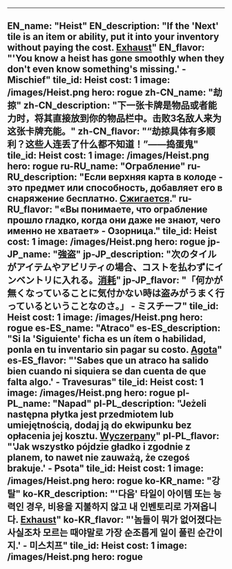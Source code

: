 ---

EN_name: "Heist"
EN_description: "If the 'Next' tile is an item or ability, put it into your inventory without paying the cost. <u>Exhaust</u>"
EN_flavor: "'You know a heist has gone smoothly when they don't even know something's missing.' - Mischief"
tile_id: Heist
cost: 1
image: /images/Heist.png
hero: rogue
zh-CN_name: "劫掠"
zh-CN_description: "下一张卡牌是物品或者能力时，将其直接放到你的物品栏中。击败3名敌人来为这张卡牌充能。"
zh-CN_flavor: "“劫掠具体有多顺利？这些人连丢了什么都不知道！”——捣蛋鬼"
tile_id: Heist
cost: 1
image: /images/Heist.png
hero: rogue
ru-RU_name: "Ограбление"
ru-RU_description: "Если верхняя карта в колоде - это предмет или способность, добавляет его в снаряжение бесплатно. <u>Сжигается</u>."
ru-RU_flavor: "«Вы понимаете, что ограбление прошло гладко, когда они даже не знают, чего именно не хватает» - Озорница."
tile_id: Heist
cost: 1
image: /images/Heist.png
hero: rogue
jp-JP_name: "強盗"
jp-JP_description: "次のタイルがアイテムやアビリティの場合、コストを払わずにインベントリに入れる。<u>消耗</u>"
jp-JP_flavor: "「何かが無くなっていることに気付かない時は盗みがうまく行っているということなのさ。」 - ミスチーフ"
tile_id: Heist
cost: 1
image: /images/Heist.png
hero: rogue
es-ES_name: "Atraco"
es-ES_description: "Si la 'Siguiente' ficha es un ítem o habilidad, ponla en tu inventario sin pagar su costo. <u>Agota</u>"
es-ES_flavor: "'Sabes que un atraco ha salido bien cuando ni siquiera se dan cuenta de que falta algo.' - Travesuras"
tile_id: Heist
cost: 1
image: /images/Heist.png
hero: rogue
pl-PL_name: "Napad"
pl-PL_description: "Jeżeli następna płytka jest przedmiotem lub umiejętnością, dodaj ją do ekwipunku bez opłacenia jej kosztu. <u>Wyczerpany</u>"
pl-PL_flavor: "'Jak wszystko pójdzie gładko i zgodnie z planem, to nawet nie zauważą, że czegoś brakuje.' - Psota"
tile_id: Heist
cost: 1
image: /images/Heist.png
hero: rogue
ko-KR_name: "강탈"
ko-KR_description: "'다음' 타일이 아이템 또는 능력인 경우, 비용을 지불하지 않고 내 인벤토리로 가져옵니다. <u>Exhaust</u>"
ko-KR_flavor: "'놈들이 뭐가 없어졌다는 사실조차 모르는 때야말로 가장 순조롭게 일이 풀린 순간이지.' - 미스치프"
tile_id: Heist
cost: 1
image: /images/Heist.png
hero: rogue
---